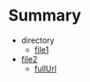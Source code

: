 # Summary

* directory
  * [file1](file1.md)
* [file2](file2.md)
  * [fullUrl](https://github.com/Open-EdTech/next-mdx-books/blob/main/testData/file2.md)